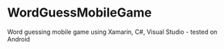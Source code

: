 # WordGuessMobileGame
Word guessing mobile game using Xamarin, C#, Visual Studio - tested on Android
